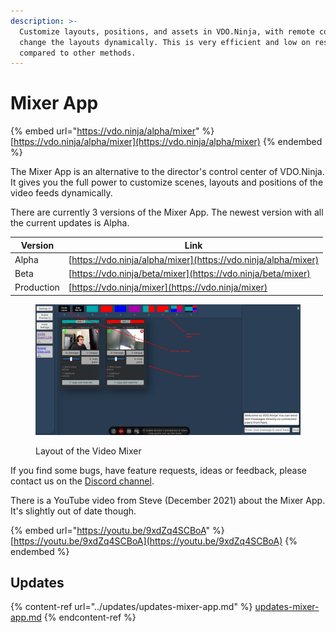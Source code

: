 ```yaml
---
description: >-
  Customize layouts, positions, and assets in VDO.Ninja, with remote control to
  change the layouts dynamically. This is very efficient and low on resources
  compared to other methods.
---
```


# Mixer App

{% embed url="https://vdo.ninja/alpha/mixer" %}
[https://vdo.ninja/alpha/mixer](https://vdo.ninja/alpha/mixer)
{% endembed %}

The Mixer App is an alternative to the director's control center of VDO.Ninja. It gives you the full power to customize scenes, layouts and positions of the video feeds dynamically.

There are currently 3 versions of the Mixer App. The newest version with all the current updates is Alpha.

| Version    | Link                                                           |
| ---------- | -------------------------------------------------------------- |
| Alpha      | [https://vdo.ninja/alpha/mixer](https://vdo.ninja/alpha/mixer) |
| Beta       | [https://vdo.ninja/beta/mixer](https://vdo.ninja/beta/mixer)   |
| Production | [https://vdo.ninja/mixer](https://vdo.ninja/mixer)             |

<figure><img src="../.gitbook/assets/image (6) (2).png" alt=""><figcaption><p>Layout of the Video Mixer</p></figcaption></figure>

If you find some bugs, have feature requests, ideas or feedback, please contact us on the [Discord channel](https://discord.gg/qWDshMsTar).

There is a YouTube video from Steve (December 2021) about the Mixer App. It's slightly out of date though.

{% embed url="https://youtu.be/9xdZq4SCBoA" %}
[https://youtu.be/9xdZq4SCBoA](https://youtu.be/9xdZq4SCBoA)
{% endembed %}

## Updates

{% content-ref url="../updates/updates-mixer-app.md" %}
[updates-mixer-app.md](../updates/updates-mixer-app.md)
{% endcontent-ref %}
